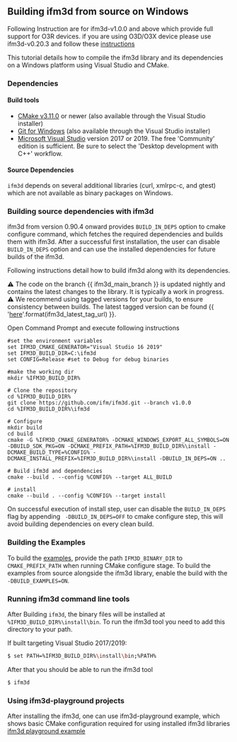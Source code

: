 
## Building ifm3d from source on Windows

Following Instruction are for ifm3d-v1.0.0 and above which provide full support for O3R devices. if you are using O3D/O3X device please use ifm3d-v0.20.3
and follow these [instructions](https://github.com/ifm/ifm3d/blob/legacy/doc/windows.md)

This tutorial details how to compile the ifm3d library and its dependencies on
a Windows platform using Visual Studio and CMake.

### Dependencies

#### Build tools

* [CMake v3.11.0](http://www.cmake.org) or newer (also available through the
Visual Studio installer)
* [Git for Windows](https://gitforwindows.org) (also available through the
Visual Studio installer)
* [Microsoft Visual Studio](https://www.visualstudio.com)
version 2017 or 2019. The free 'Community' edition is sufficient. Be
sure to select the 'Desktop development with C++' workflow.

#### Source Dependencies

`ifm3d` depends on several additional libraries (curl, xmlrpc-c, and
gtest) which are not available as binary packages on Windows.

### Building source dependencies with ifm3d

ifm3d from version 0.90.4 onward provides ```BUILD_IN_DEPS``` option to cmake configure command,
which fetches the required dependencies and builds them with ifm3d. After a successful first installation, the
user can disable `BUILD_IN_DEPS` option and can use the installed dependencies for future builds of the ifm3d.

Following instructions detail how to build ifm3d along with its dependencies.

⚠ The code on the branch {{ ifm3d_main_branch }} is updated nightly and contains the latest changes to the library. It is typically a work in progress.   
⚠ We recommend using tagged versions for your builds, to ensure consistency between builds. The latest tagged version can be found {{ '[here]({})'.format(ifm3d_latest_tag_url) }}.

Open Command Prompt and execute following instructions

```
#set the environment variables
set IFM3D_CMAKE_GENERATOR="Visual Studio 16 2019"
set IFM3D_BUILD_DIR=C:\ifm3d
set CONFIG=Release #set to Debug for debug binaries

#make the working dir
mkdir %IFM3D_BUILD_DIR%

# Clone the repository
cd %IFM3D_BUILD_DIR%
git clone https://github.com/ifm/ifm3d.git --branch v1.0.0
cd %IFM3D_BUILD_DIR%\ifm3d

# Configure
mkdir build
cd build
cmake -G %IFM3D_CMAKE_GENERATOR% -DCMAKE_WINDOWS_EXPORT_ALL_SYMBOLS=ON -DBUILD_SDK_PKG=ON -DCMAKE_PREFIX_PATH=%IFM3D_BUILD_DIR%\install -DCMAKE_BUILD_TYPE=%CONFIG% -DCMAKE_INSTALL_PREFIX=%IFM3D_BUILD_DIR%\install -DBUILD_IN_DEPS=ON ..

# Build ifm3d and dependencies
cmake --build . --config %CONFIG% --target ALL_BUILD

# install
cmake --build . --config %CONFIG% --target install
```
On successful execution of install step, user can disable the `BUILD_IN_DEPS` flag by appending
``` -DBUILD_IN_DEPS=OFF``` to cmake configure step, this will avoid building dependencies on every clean build.

### Building the Examples

To build the [examples](https://ifm3d.com/sphinx-doc/build/html/ifm3d/doc/sphinx/content/examples/index.html), provide the path `IFM3D_BINARY_DIR` to `CMAKE_PREFIX_PATH` when running CMake configure stage. 
To build the examples from source alongside the ifm3d library, enable the build with the `-DBUILD_EXAMPLES=ON`.

### Running ifm3d command line tools
After Building `ifm3d`, the binary files will be installed at
``%IFM3D_BUILD_DIR%\install\bin``. To run the ifm3d tool you need to add this
directory to your path.

If built targeting Visual Studio 2017/2019:
```bash
$ set PATH=%IFM3D_BUILD_DIR%\install\bin;%PATH%
```

After that you should be able to run the ifm3d tool
```bash 
$ ifm3d
```

### Using ifm3d-playground projects

After installing the ifm3d, one can use ifm3d-playground example, which shows basic CMake configuration required for using 
installed ifm3d libraries [ifm3d playground example](https://github.com/ifm/ifm3d/tree/main/examples/o3r/ifm3d_playground)